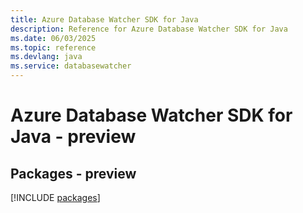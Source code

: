 ```yaml
---
title: Azure Database Watcher SDK for Java
description: Reference for Azure Database Watcher SDK for Java
ms.date: 06/03/2025
ms.topic: reference
ms.devlang: java
ms.service: databasewatcher
---
```

# Azure Database Watcher SDK for Java - preview
## Packages - preview
[!INCLUDE [packages](database-watcher-index.md)]